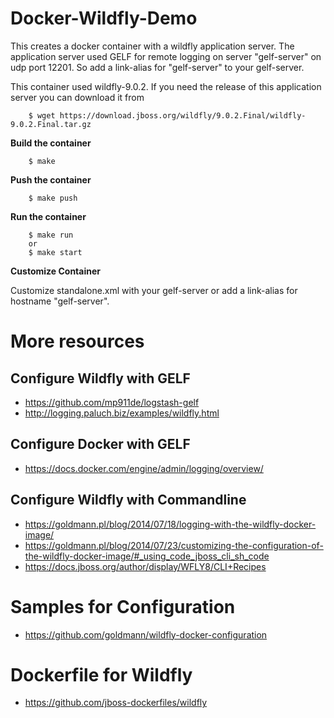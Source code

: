 Docker-Wildfly-Demo
======

This creates a docker container with a wildfly application server.
The application server used GELF for remote logging on server "gelf-server" on udp port 12201.
So add a link-alias for "gelf-server" to your gelf-server.

This container used wildfly-9.0.2. If you need the release of this application server you can
download it from

```
	$ wget https://download.jboss.org/wildfly/9.0.2.Final/wildfly-9.0.2.Final.tar.gz
```

**Build the container**

```
	$ make
```

**Push the container** 

```
	$ make push
```
	
**Run the container**

```
	$ make run 
	or
	$ make start
```

**Customize Container**

Customize standalone.xml with your gelf-server or add a link-alias for hostname "gelf-server".

# More resources
## Configure Wildfly with GELF
- https://github.com/mp911de/logstash-gelf
- http://logging.paluch.biz/examples/wildfly.html

## Configure Docker with GELF
- https://docs.docker.com/engine/admin/logging/overview/

## Configure Wildfly with Commandline
- https://goldmann.pl/blog/2014/07/18/logging-with-the-wildfly-docker-image/
- https://goldmann.pl/blog/2014/07/23/customizing-the-configuration-of-the-wildfly-docker-image/#_using_code_jboss_cli_sh_code
- https://docs.jboss.org/author/display/WFLY8/CLI+Recipes

# Samples for Configuration
- https://github.com/goldmann/wildfly-docker-configuration

# Dockerfile for Wildfly
- https://github.com/jboss-dockerfiles/wildfly
